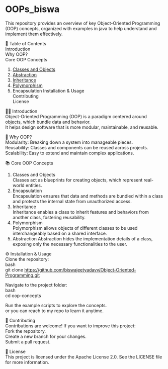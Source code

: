 # OOPs_biswa

This repository provides an overview of key Object-Oriented Programming (OOP) concepts, 
organized with examples in java to help understand and implement them effectively.

📑 Table of Contents  
Introduction  
Why OOP?  
Core OOP Concepts  
1. [Classes and Objects](https://github.com/biswajeetyadavv/Object-Oriented-Programming/tree/1dbc231a927fd9960c303bcda0892c8f58e54b8d/1.%20Class_and_objects)
2. [Abstraction](https://github.com/biswajeetyadavv/Object-Oriented-Programming/tree/dc65b776cfb89cd61d803b2312557f1ad1393579/2.%20Abstraction)
3. [Inheritance](https://github.com/biswajeetyadavv/Object-Oriented-Programming/tree/dc65b776cfb89cd61d803b2312557f1ad1393579/3.%20Inheritance)
4. [Polymorphism](https://github.com/biswajeetyadavv/Object-Oriented-Programming/tree/dc65b776cfb89cd61d803b2312557f1ad1393579/4.%20Polymorphism)
5. Encapsulation
Installation & Usage<br>
Contributing<br>
License<br>


🧑‍💻 Introduction<br>
Object-Oriented Programming (OOP) is a paradigm centered around objects, which bundle data and behavior.<br>
It helps design software that is more modular, maintainable, and reusable.<br>


🤔 Why OOP?<br>
Modularity: Breaking down a system into manageable pieces.<br>
Reusability: Classes and components can be reused across projects.<br>
Scalability: Easy to extend and maintain complex applications.<br>

📚 Core OOP Concepts<br>
1. Classes and Objects<br>
Classes act as blueprints for creating objects, which represent real-world entities.<br>
2. Encapsulation<br>
Encapsulation ensures that data and methods are bundled within a class and protects the internal state from unauthorized access.<br>
3. Inheritance<br>
Inheritance enables a class to inherit features and behaviors from another class, fostering reusability.<br>
4. Polymorphism<br>
Polymorphism allows objects of different classes to be used interchangeably based on a shared interface.<br>
5. Abstraction
Abstraction hides the implementation details of a class, exposing only the necessary functionalities to the user.<br>


⚙️ Installation & Usage<br>
Clone the repository:<br>
bash<br>
git clone https://github.com/biswajeetyadavv/Object-Oriented-Programming.git<br>

Navigate to the project folder:<br>
bash<br>
cd oop-concepts<br>

Run the example scripts to explore the concepts.<br>
or you can reach to my repo to learn it anytime.<br>

🤝 Contributing<br>
Contributions are welcome! If you want to improve this project:<br>
Fork the repository.<br>
Create a new branch for your changes.<br>
Submit a pull request.<br>

📄 License<br>
This project is licensed under the Apache License 2.0. See the LICENSE file for more information.<br>

